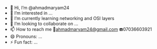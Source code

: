 - 👋 Hi, I’m @ahmadmaryam24
- 👀 I’m interested in ...
- 🌱 I’m currently learning networking and OSI layers
- 💞️ I’m looking to collaborate on ...
- 📫 How to reach me 📩ahmadmaryam24@gmail.com ☎️07036603921
- 😄 Pronouns: ...
- ⚡ Fun fact: ...

<!---
ahmadmaryam24/ahmadmaryam24 is a ✨ special ✨ repository because its `README.md` (this file) appears on your GitHub profile.
You can click the Preview link to take a look at your changes.
--->
